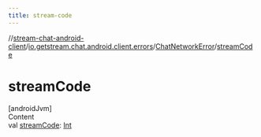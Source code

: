```yaml
---
title: stream-code
---
```

//[stream-chat-android-client](../../../index.md)/[io.getstream.chat.android.client.errors](../index.md)/[ChatNetworkError](index.md)/[streamCode](streamCode.md)



# streamCode  
[androidJvm]  
Content  
val [streamCode](streamCode.md): [Int](https://kotlinlang.org/api/latest/jvm/stdlib/kotlin/-int/index.html)  



